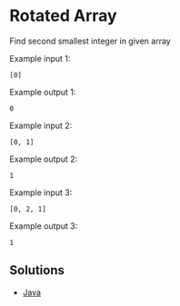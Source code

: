 # Rotated Array

Find second smallest integer in given array

Example input 1:

`[0]`

Example output 1:

`0`

Example input 2:

`[0, 1]`

Example output 2:

`1`

Example input 3:

`[0, 2, 1]`

Example output 3:

`1`

## Solutions

* [Java](https://github.com/sanketmeghani/coding-problems/tree/master/problems/second-smallest/java)